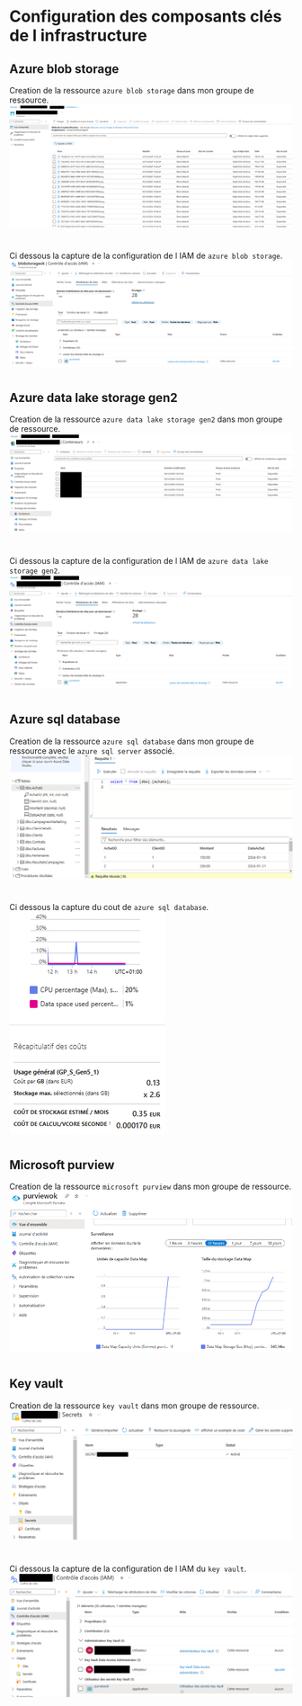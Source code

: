 # **Configuration des composants clés de l infrastructure**


## **Azure blob storage**


Creation de la ressource `azure blob storage` dans mon groupe de ressource.<br>
![blob container](images/blob_container.png)
# 
  
Ci dessous la capture de la configuration de l IAM de `azure blob storage`.<br>
![blob iam](images/blob_iam.png)
# 


## **Azure data lake storage gen2**


Creation de la ressource `azure data lake storage gen2` dans mon groupe de ressource.<br>
![datalake container](images/datalake_container.png)
# 
  
Ci dessous la capture de la configuration de l IAM de `azure data lake storage gen2`.<br>
![datalake iam](images/datalake_iam.png)
# 


## **Azure sql database**


Creation de la ressource `azure sql database` dans mon groupe de ressource avec le `azure sql server` associé.<br>
![azure sql database](images/bdd.png)
# 
  
Ci dessous la capture du cout de `azure sql database`.<br>
![datalake iam](images/bdd_cout.png)
# 


## **Microsoft purview**


Creation de la ressource `microsoft purview` dans mon groupe de ressource.<br>
![microsoft purview](images/purview.png)
# 


## **Key vault**


Creation de la ressource `key vault` dans mon groupe de ressource.<br>
![key vault](images/keyvault.png)
# 


Ci dessous la capture de la configuration de l IAM du `key vault`.<br>
![key vault iam](images/keyvault_iam.png)
# 

